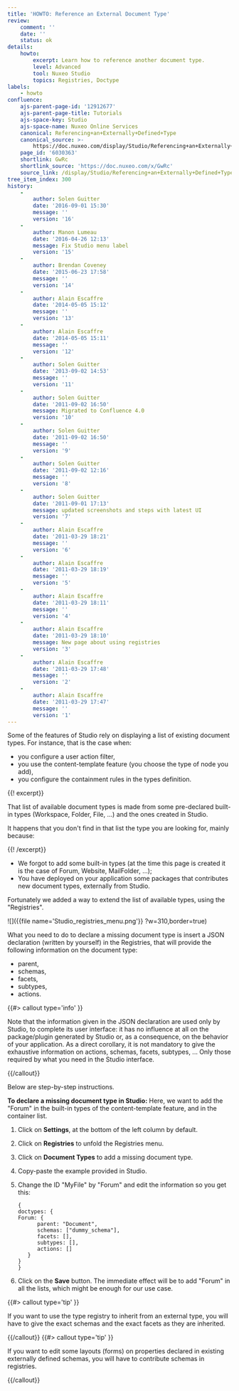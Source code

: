 ```yaml
---
title: 'HOWTO: Reference an External Document Type'
review:
    comment: ''
    date: ''
    status: ok
details:
	howto:
		excerpt: Learn how to reference another document type.
		level: Advanced
		tool: Nuxeo Studio
		topics: Registries, Doctype
labels:
    - howto
confluence:
    ajs-parent-page-id: '12912677'
    ajs-parent-page-title: Tutorials
    ajs-space-key: Studio
    ajs-space-name: Nuxeo Online Services
    canonical: Referencing+an+Externally+Defined+Type
    canonical_source: >-
        https://doc.nuxeo.com/display/Studio/Referencing+an+Externally+Defined+Type
    page_id: '6030363'
    shortlink: GwRc
    shortlink_source: 'https://doc.nuxeo.com/x/GwRc'
    source_link: /display/Studio/Referencing+an+Externally+Defined+Type
tree_item_index: 300
history:
    -
        author: Solen Guitter
        date: '2016-09-01 15:30'
        message: ''
        version: '16'
    -
        author: Manon Lumeau
        date: '2016-04-26 12:13'
        message: Fix Studio menu label
        version: '15'
    -
        author: Brendan Coveney
        date: '2015-06-23 17:58'
        message: ''
        version: '14'
    -
        author: Alain Escaffre
        date: '2014-05-05 15:12'
        message: ''
        version: '13'
    -
        author: Alain Escaffre
        date: '2014-05-05 15:11'
        message: ''
        version: '12'
    -
        author: Solen Guitter
        date: '2013-09-02 14:53'
        message: ''
        version: '11'
    -
        author: Solen Guitter
        date: '2011-09-02 16:50'
        message: Migrated to Confluence 4.0
        version: '10'
    -
        author: Solen Guitter
        date: '2011-09-02 16:50'
        message: ''
        version: '9'
    -
        author: Solen Guitter
        date: '2011-09-02 12:16'
        message: ''
        version: '8'
    -
        author: Solen Guitter
        date: '2011-09-01 17:13'
        message: updated screenshots and steps with latest UI
        version: '7'
    -
        author: Alain Escaffre
        date: '2011-03-29 18:21'
        message: ''
        version: '6'
    -
        author: Alain Escaffre
        date: '2011-03-29 18:19'
        message: ''
        version: '5'
    -
        author: Alain Escaffre
        date: '2011-03-29 18:11'
        message: ''
        version: '4'
    -
        author: Alain Escaffre
        date: '2011-03-29 18:10'
        message: New page about using registries
        version: '3'
    -
        author: Alain Escaffre
        date: '2011-03-29 17:48'
        message: ''
        version: '2'
    -
        author: Alain Escaffre
        date: '2011-03-29 17:47'
        message: ''
        version: '1'
---
```

Some of the features of Studio rely on displaying a list of existing document types. For instance, that is the case when:

*   you configure a user action filter,
*   you use the content-template feature (you choose the type of node you add),
*   you configure the containment rules in the types definition.

{{! excerpt}}

That list&nbsp;of available document types is made from some pre-declared built-in types (Workspace, Folder, File, ...) and the ones created in Studio.

It happens that you don't find in that list the type you are looking for, mainly because:

{{! /excerpt}}

*   We forgot to add some built-in types (at the time this page is created it is the case of Forum, Website, MailFolder, ...);
*   You have deployed on your application some packages that contributes new document types, externally from Studio.

Fortunately we added a way to extend the list of available types, using the "Registries".

![]({{file name='Studio_registries_menu.png'}} ?w=310,border=true)

What you need to do to declare a missing document type is insert a JSON declaration (written by yourself) in the Registries, that will provide the following information on the document type:

*   parent,
*   schemas,
*   facets,
*   subtypes,
*   actions.

{{#> callout type='info' }}

Note that the information given in the JSON declaration are used only by Studio, to complete its user interface: it has no influence at all on the package/plugin generated by Studio or, as a consequence, on the behavior of your application. As a direct corollary, it is not mandatory to give the exhaustive information on actions, schemas, facets, subtypes, ... Only those required by what you need in the Studio interface.

{{/callout}}

Below are step-by-step instructions.

**To declare a missing document type in Studio:**
Here, we want to add the "Forum" in the built-in types of the content-template feature, and in the container list.

1.  Click on **Settings**, at the bottom of the left column by default.
2.  Click on **Registries** to unfold the Registries menu.
3.  Click on **Document Types** to add a missing document type.
4.  Copy-paste the example provided in Studio.
5.  Change the ID "MyFile" by "Forum" and edit the information so you get this:

    ```
    {
    doctypes: {
    Forum: {
          parent: "Document",
          schemas: ["dummy_schema"],
          facets: [],
          subtypes: [],
          actions: []
       }
    }
    }

    ```

6.  Click on the **Save** button.
    The immediate effect will be to add "Forum" in all the lists, which might be enough for our use case.

{{#> callout type='tip' }}

If you want to use the type registry to inherit from an external type, you will have to give the exact schemas and the exact facets as they are inherited.

{{/callout}} {{#> callout type='tip' }}

If you want to edit some layouts (forms) on properties declared in existing externally defined schemas, you will have to contribute schemas in registries.

{{/callout}}

